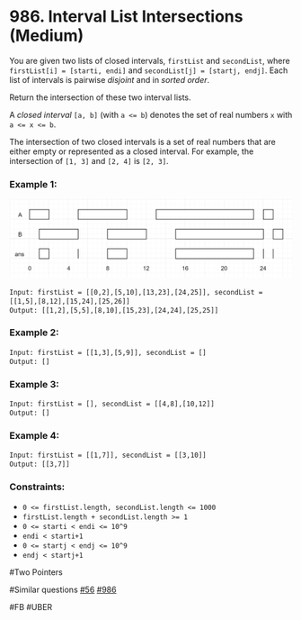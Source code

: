 # 986. Interval List Intersections (Medium)

You are given two lists of closed intervals, `firstList` and `secondList`, where `firstList[i] = [starti, endi]` and `secondList[j] = [startj, endj]`. Each list of intervals is pairwise _disjoint_ and in _sorted order_.

Return the intersection of these two interval lists.

A _closed interval_ `[a, b]` (with `a <= b`) denotes the set of real numbers `x` with `a <= x <= b`.

The intersection of two closed intervals is a set of real numbers that are either empty or represented as a closed interval. For example, the intersection of `[1, 3]` and `[2, 4]` is `[2, 3]`.

### Example 1:

![pic](./interval1.png)

```
Input: firstList = [[0,2],[5,10],[13,23],[24,25]], secondList = [[1,5],[8,12],[15,24],[25,26]]
Output: [[1,2],[5,5],[8,10],[15,23],[24,24],[25,25]]
```

### Example 2:

```
Input: firstList = [[1,3],[5,9]], secondList = []
Output: []
```

### Example 3:

```
Input: firstList = [], secondList = [[4,8],[10,12]]
Output: []
```

### Example 4:

```
Input: firstList = [[1,7]], secondList = [[3,10]]
Output: [[3,7]]
```

### Constraints:

- `0 <= firstList.length, secondList.length <= 1000`
- `firstList.length + secondList.length >= 1`
- `0 <= starti < endi <= 10^9`
- `endi < starti+1`
- `0 <= startj < endj <= 10^9`
- `endj < startj+1`

#Two Pointers

#Similar questions [#56](../p056m/README.md) [#986](../p986m/README.md)

#FB #UBER
